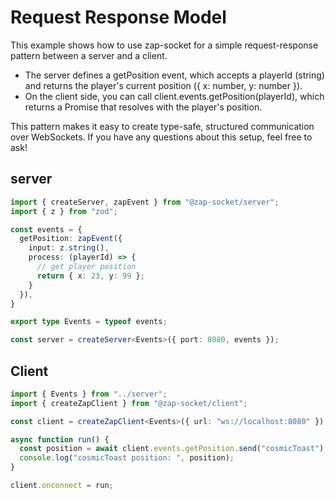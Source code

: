 # Request Response Model

This example shows how to use zap-socket for a simple request-response pattern between a server and a client.

- The server defines a getPosition event, which accepts a playerId (string) and returns the player's current position ({ x: number, y: number }).
- On the client side, you can call client.events.getPosition(playerId), which returns a Promise that resolves with the player's position.

This pattern makes it easy to create type-safe, structured communication over WebSockets.
If you have any questions about this setup, feel free to ask!

## server

```ts
import { createServer, zapEvent } from "@zap-socket/server";
import { z } from "zod";

const events = {
  getPosition: zapEvent({
    input: z.string(),
    process: (playerId) => {
      // get player position
      return { x: 23, y: 99 };
    }
  }),
}

export type Events = typeof events;

const server = createServer<Events>({ port: 8080, events });
```

## Client

```ts
import { Events } from "../server";
import { createZapClient } from "@zap-socket/client";

const client = createZapClient<Events>({ url: "ws://localhost:8080" });

async function run() {
  const position = await client.events.getPosition.send("cosmicToast");
  console.log("cosmicToast position: ", position);
}

client.onconnect = run;
```


